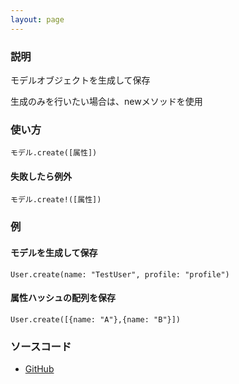 ```yaml
---
layout: page
---
```

### 説明
モデルオブジェクトを生成して保存

生成のみを行いたい場合は、newメソッドを使用

### 使い方
    モデル.create([属性])

#### 失敗したら例外
    モデル.create!([属性])

### 例
#### モデルを生成して保存
    User.create(name: "TestUser", profile: "profile")

#### 属性ハッシュの配列を保存
    User.create([{name: "A"},{name: "B"}])

### ソースコード
* [GitHub](https://github.com/rails/rails/blob/f33d52c95217212cbacc8d5e44b5a8e3cdc6f5b3/activerecord/lib/active_record/relation.rb#L95)